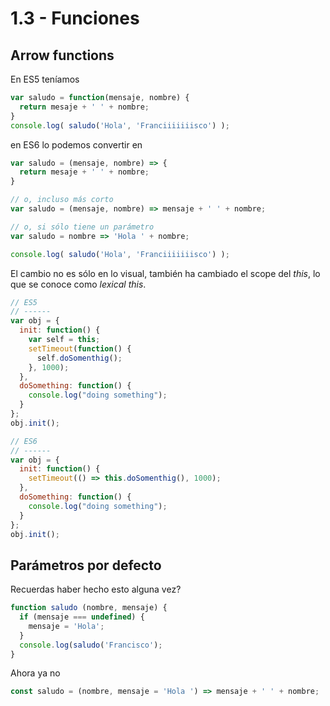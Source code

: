 # 1.3 - Funciones

## Arrow functions

En ES5 teníamos

```javascript
var saludo = function(mensaje, nombre) {
  return mesaje + ' ' + nombre;
}
console.log( saludo('Hola', 'Franciiiiiiisco') );
```

en ES6 lo podemos convertir en

```javascript
var saludo = (mensaje, nombre) => {
  return mesaje + ' ' + nombre;
}

// o, incluso más corto
var saludo = (mensaje, nombre) => mensaje + ' ' + nombre;

// o, si sólo tiene un parámetro
var saludo = nombre => 'Hola ' + nombre;

console.log( saludo('Hola', 'Franciiiiiiisco') );
```

El cambio no es sólo en lo visual, también ha cambiado el scope del _this_, lo que se conoce como _lexical this_.

```javascript
// ES5
// ------
var obj = {
  init: function() {
    var self = this;
    setTimeout(function() {
      self.doSomenthig();
    }, 1000);
  },
  doSomething: function() {
    console.log("doing something");
  }
};
obj.init();
```

```javascript
// ES6
// ------
var obj = {
  init: function() {
    setTimeout(() => this.doSomenthig(), 1000);
  },
  doSomething: function() {
    console.log("doing something");
  }
};
obj.init();
```

## Parámetros por defecto

Recuerdas haber hecho esto alguna vez?

```javascript
function saludo (nombre, mensaje) {
  if (mensaje === undefined) {
    mensaje = 'Hola';
  }
  console.log(saludo('Francisco');
}
```

Ahora ya no

```javascript
const saludo = (nombre, mensaje = 'Hola ') => mensaje + ' ' + nombre;
```

